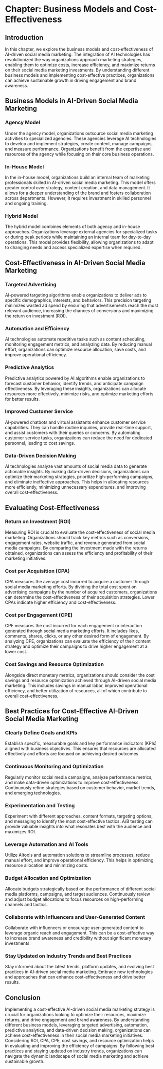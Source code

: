 Chapter: Business Models and Cost-Effectiveness
===============================================

Introduction
------------

In this chapter, we explore the business models and cost-effectiveness of AI-driven social media marketing. The integration of AI technologies has revolutionized the way organizations approach marketing strategies, enabling them to optimize costs, increase efficiency, and maximize returns on their social media marketing investments. By understanding different business models and implementing cost-effective practices, organizations can achieve sustainable growth in driving engagement and brand awareness.

Business Models in AI-Driven Social Media Marketing
---------------------------------------------------

### Agency Model

Under the agency model, organizations outsource social media marketing activities to specialized agencies. These agencies leverage AI technologies to develop and implement strategies, create content, manage campaigns, and measure performance. Organizations benefit from the expertise and resources of the agency while focusing on their core business operations.

### In-House Model

In the in-house model, organizations build an internal team of marketing professionals skilled in AI-driven social media marketing. This model offers greater control over strategy, content creation, and data management. It allows for a deeper understanding of the brand and fosters collaboration across departments. However, it requires investment in skilled personnel and ongoing training.

### Hybrid Model

The hybrid model combines elements of both agency and in-house approaches. Organizations leverage external agencies for specialized tasks or during peak periods while maintaining an internal team for day-to-day operations. This model provides flexibility, allowing organizations to adapt to changing needs and access specialized expertise when required.

Cost-Effectiveness in AI-Driven Social Media Marketing
------------------------------------------------------

### Targeted Advertising

AI-powered targeting algorithms enable organizations to deliver ads to specific demographics, interests, and behaviors. This precision targeting minimizes wasted ad spend by ensuring that advertisements reach the most relevant audience, increasing the chances of conversions and maximizing the return on investment (ROI).

### Automation and Efficiency

AI technologies automate repetitive tasks such as content scheduling, monitoring engagement metrics, and analyzing data. By reducing manual effort, organizations can optimize resource allocation, save costs, and improve operational efficiency.

### Predictive Analytics

Predictive analytics powered by AI algorithms enable organizations to forecast customer behavior, identify trends, and anticipate campaign effectiveness. By leveraging these insights, organizations can allocate resources more effectively, minimize risks, and optimize marketing efforts for better results.

### Improved Customer Service

AI-powered chatbots and virtual assistants enhance customer service capabilities. They can handle routine inquiries, provide real-time support, and assist customers with their queries or concerns. By automating customer service tasks, organizations can reduce the need for dedicated personnel, leading to cost savings.

### Data-Driven Decision Making

AI technologies analyze vast amounts of social media data to generate actionable insights. By making data-driven decisions, organizations can optimize their marketing strategies, prioritize high-performing campaigns, and eliminate ineffective approaches. This helps in allocating resources more efficiently, minimizing unnecessary expenditures, and improving overall cost-effectiveness.

Evaluating Cost-Effectiveness
-----------------------------

### Return on Investment (ROI)

Measuring ROI is crucial to evaluate the cost-effectiveness of social media marketing. Organizations should track key metrics such as conversions, engagement rates, website traffic, and revenue generated from social media campaigns. By comparing the investment made with the returns obtained, organizations can assess the efficiency and profitability of their marketing initiatives.

### Cost per Acquisition (CPA)

CPA measures the average cost incurred to acquire a customer through social media marketing efforts. By dividing the total cost spent on advertising campaigns by the number of acquired customers, organizations can determine the cost-effectiveness of their acquisition strategies. Lower CPAs indicate higher efficiency and cost-effectiveness.

### Cost per Engagement (CPE)

CPE measures the cost incurred for each engagement or interaction generated through social media marketing efforts. It includes likes, comments, shares, clicks, or any other desired form of engagement. By analyzing CPE, organizations can evaluate the efficiency of their content strategy and optimize their campaigns to drive higher engagement at a lower cost.

### Cost Savings and Resource Optimization

Alongside direct monetary metrics, organizations should consider the cost savings and resource optimization achieved through AI-driven social media marketing. This includes savings in manual labor, improved operational efficiency, and better utilization of resources, all of which contribute to overall cost-effectiveness.

Best Practices for Cost-Effective AI-Driven Social Media Marketing
------------------------------------------------------------------

### Clearly Define Goals and KPIs

Establish specific, measurable goals and key performance indicators (KPIs) aligned with business objectives. This ensures that resources are allocated effectively and efforts are focused on achieving desired outcomes.

### Continuous Monitoring and Optimization

Regularly monitor social media campaigns, analyze performance metrics, and make data-driven optimizations to improve cost-effectiveness. Continuously refine strategies based on customer behavior, market trends, and emerging technologies.

### Experimentation and Testing

Experiment with different approaches, content formats, targeting options, and messaging to identify the most cost-effective tactics. A/B testing can provide valuable insights into what resonates best with the audience and maximizes ROI.

### Leverage Automation and AI Tools

Utilize AItools and automation solutions to streamline processes, reduce manual effort, and improve operational efficiency. This helps in optimizing resource allocation and minimizing costs.

### Budget Allocation and Optimization

Allocate budgets strategically based on the performance of different social media platforms, campaigns, and target audiences. Continuously review and adjust budget allocations to focus resources on high-performing channels and tactics.

### Collaborate with Influencers and User-Generated Content

Collaborate with influencers or encourage user-generated content to leverage organic reach and engagement. This can be a cost-effective way to increase brand awareness and credibility without significant monetary investments.

### Stay Updated on Industry Trends and Best Practices

Stay informed about the latest trends, platform updates, and evolving best practices in AI-driven social media marketing. Embrace new technologies and approaches that can enhance cost-effectiveness and drive better results.

Conclusion
----------

Implementing a cost-effective AI-driven social media marketing strategy is crucial for organizations looking to optimize their resources, maximize returns, and drive engagement and brand awareness. By understanding different business models, leveraging targeted advertising, automation, predictive analytics, and data-driven decision making, organizations can achieve cost-effectiveness in their social media marketing initiatives. Considering ROI, CPA, CPE, cost savings, and resource optimization helps in evaluating and improving the efficiency of campaigns. By following best practices and staying updated on industry trends, organizations can navigate the dynamic landscape of social media marketing and achieve sustainable growth.
